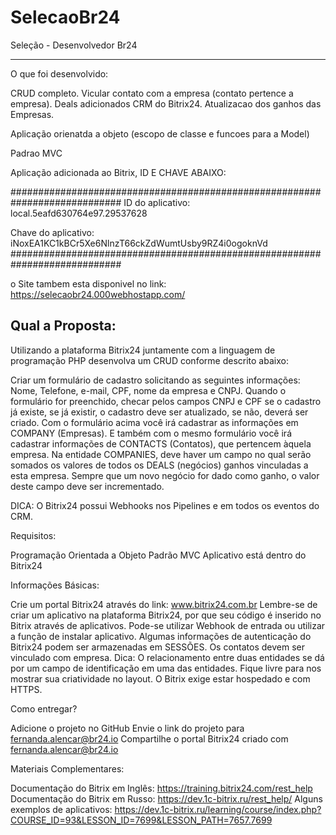 # SelecaoBr24
Seleção - Desenvolvedor Br24

----------------------------------------------------------------------------------------------------------------
O que foi desenvolvido:


CRUD completo.
Vicular contato com a empresa (contato pertence a empresa).
Deals adicionados CRM do Bitrix24.
Atualizacao dos ganhos das Empresas.

Aplicação orienatda a objeto (escopo de classe e funcoes para a Model)

Padrao MVC

Aplicação adicionada ao Bitrix, ID E CHAVE ABAIXO:

############################################################################
ID do aplicativo: local.5eafd630764e97.29537628

Chave do aplicativo: iNoxEA1KC1kBCr5Xe6NlnzT66ckZdWumtUsby9RZ4i0ogoknVd
############################################################################

o Site tambem esta disponivel no link:
https://selecaobr24.000webhostapp.com/


Qual a Proposta:
----------------------------------------------------------------------------------------------------------------
Utilizando a plataforma Bitrix24 juntamente com a linguagem de programação PHP desenvolva um CRUD conforme descrito abaixo:

Criar um formulário de cadastro solicitando as seguintes informações: Nome, Telefone, e-mail, CPF, nome da empresa e CNPJ.
Quando o formulário for preenchido, checar pelos campos CNPJ e CPF se o cadastro já existe, se já existir, o cadastro deve ser atualizado, se não, deverá ser criado.
Com o formulário acima você irá cadastrar as informações em COMPANY (Empresas).
E também com o mesmo formulário você irá cadastrar informações de CONTACTS (Contatos), que pertencem àquela empresa.
Na entidade COMPANIES, deve haver um campo no qual serão somados os valores de todos os DEALS (negócios) ganhos vinculadas a esta empresa. Sempre que um novo negócio for dado como ganho, o valor deste campo deve ser incrementado.

DICA: O Bitrix24 possui Webhooks nos Pipelines e em todos os eventos do CRM. 

Requisitos:

Programação Orientada a Objeto
Padrão MVC
Aplicativo está dentro do Bitrix24

Informações Básicas:

Crie um portal Bitrix24 através do link: www.bitrix24.com.br
Lembre-se de criar um aplicativo na plataforma Bitrix24, por que seu código é inserido no Bitrix através de aplicativos.
Pode-se utilizar Webhook de entrada ou utilizar a função de instalar aplicativo.
Algumas informações de autenticação do Bitrix24 podem ser armazenadas em SESSÕES.
Os contatos devem ser vinculado com empresa. 
Dica: O relacionamento entre duas entidades se dá por um campo de identificação em uma das entidades.
Fique livre para nos mostrar sua criatividade no layout.
O Bitrix exige  estar hospedado e com HTTPS. 

Como entregar?

Adicione o projeto no GitHub
Envie o link do projeto para fernanda.alencar@br24.io
Compartilhe o portal Bitrix24 criado com fernanda.alencar@br24.io

Materiais Complementares:

Documentação do Bitrix em Inglês: https://training.bitrix24.com/rest_help
Documentação do Bitrix em Russo: https://dev.1c-bitrix.ru/rest_help/
Alguns exemplos de aplicativos: https://dev.1c-bitrix.ru/learning/course/index.php?COURSE_ID=93&LESSON_ID=7699&LESSON_PATH=7657.7699
